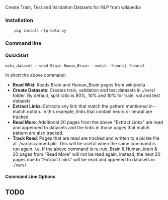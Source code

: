 Create Train, Test and Validation Datasets for NLP from wikipedia

### Installation

```
    pip install nlp-data-py
```


### Command line

#### QuickStart 
```
wiki_dataset --seed Brain Human_Brain --match .*neuro|.*neural 
```

In short the above command:
 - **Read Wiki**: Reads Brain and Human_Brain pages from wikipedia 
 - **Create Datasets**: Creates train, validation and test datasets in ./vars/ folder. By default, split ratio is 80%, 10% and 10% for train, val and test datasets
 - **Extract Links**: Extracts any link that match the pattern mentioned in -match option. 
 In this example, links that contain neuro or neural are tracked
 - **Read More**: Additional 20 pages from the above "Extract Links" are read and appended to datasets and the links in those pages that match pattern are also tracked.
 - **Track Read**: Pages that are read are tracked and written to a pickle file at ./vars/scanned.pkl.
 This will be useful when the same command is run again. 
 i.e. if the above command is re-run, Brain & Human_brain & 20 pages from "Read More" will not be read again.
 instead, the next 20 pages due to "Extract Links" will be read and appened to datasets in ./vars/
 
#### Command Line Options
## TODO


    



